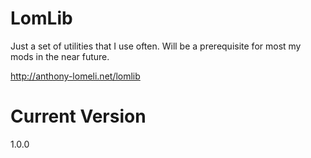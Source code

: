 LomLib
======

Just a set of utilities that I use often. Will be a prerequisite for most my mods in the near future.

http://anthony-lomeli.net/lomlib

# Current Version

1.0.0